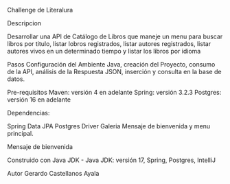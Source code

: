 Challenge de Literalura

Descripcion 

Desarrollar una API de  Catálogo de Libros que maneje un menu para buscar libros por titulo, listar lobros registrados, listar autores registrados, listar autores vivos en un determinado tiempo y 
listar los libros por idioma 

Pasos 
Configuración del Ambiente Java, creación del Proyecto, consumo de la API, análisis de la Respuesta JSON, inserción y consulta en la base de datos. 

Pre-requisitos 
Maven: versión 4 en adelante
Spring: versión 3.2.3
Postgres: versión 16 en adelante

Dependencias:

Spring Data JPA
Postgres Driver
Galeria 
Mensaje de bienvenida y menu principal.

Mensaje de bienvenida

Construido con 
Java JDK - Java JDK: versión 17, Spring, Postgres, IntelliJ

Autor
Gerardo Castellanos Ayala
